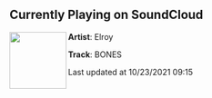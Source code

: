 ## Currently Playing on SoundCloud

[<img align="left" width="100" src="https://i1.sndcdn.com/artworks-4aTKGwC6Jz6KDp8U-5kkGEQ-t500x500.jpg">](https://soundcloud.com/elr_oy/bones?in_system_playlist=track-stations%3A1145585986)

**Artist**: Elroy 

**Track**: BONES

Last updated at 10/23/2021 09:15
